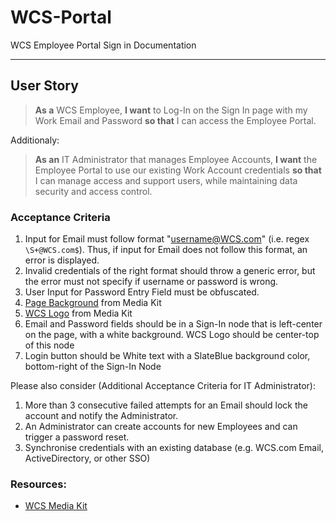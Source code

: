 # WCS-Portal
WCS Employee Portal Sign in Documentation

-----
## User Story

> **As a** WCS Employee,
> **I want** to Log-In on the Sign In page with my Work Email and Password  **so that** I can access the Employee Portal.

Additionaly:
> **As an** IT Administrator that manages Employee Accounts,
> **I want** the Employee Portal to use our existing Work Account credentials **so that** I can manage access and support users, while maintaining data security and access control.

### Acceptance Criteria

1. Input for Email must follow format "username@WCS.com" (i.e. regex `\S+@WCS.com$`). Thus, if input for Email does not follow this format, an error is displayed.
2. Invalid credentials of the right format should throw a generic error, but the error must not specify if username or password is wrong.
3. User Input for Password Entry Field must be obfuscated.
4. [Page Background](https://www.wcstexas.com/wp-content/uploads/2020/11/Locomotive-and-Cask-1-scaled.jpg) from Media Kit
5. [WCS Logo](https://www.wcstexas.com/wp-content/uploads/2020/09/Waste-Control-Specialists-logo.png) from Media Kit
6. Email and Password fields should be in a Sign-In node that is left-center on the page, with a white background. WCS Logo should be center-top of this node
7. Login button should be White text with a SlateBlue background color, bottom-right of the Sign-In Node

Please also consider (Additional Acceptance Criteria for IT Administrator):
1. More than 3 consecutive failed attempts for an Email should lock the account and notify the Administrator. 
2. An Administrator can create accounts for new Employees and can trigger a password reset.
3. Synchronise credentials with an existing database (e.g. WCS.com Email, ActiveDirectory, or other SSO)

### Resources:
* [WCS Media Kit](https://www.wcstexas.com/media-kit/)
